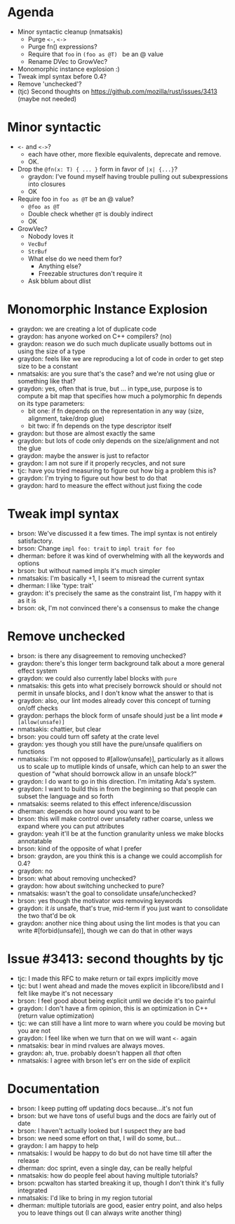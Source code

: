 # Agenda

- Minor syntactic cleanup (nmatsakis)
    - Purge `<-`, `<->`
    - Purge fn() expressions?
    - Require that `foo` in `(foo as @T) ` be an @ value
    - Rename DVec to GrowVec?
- Monomorphic instance explosion :)
- Tweak impl syntax before 0.4?
- Remove 'unchecked'?
- (tjc) Second thoughts on https://github.com/mozilla/rust/issues/3413 (maybe not needed)

# Minor syntactic

- `<-` and `<->`?
    - each have other, more flexible equivalents, deprecate and remove.
    - OK.
- Drop the `@fn(x: T) { ... }` form in favor of `|x| {...}`?
    - graydon: I've found myself having trouble pulling out subexpressions into closures
    - OK
- Require foo in `foo as @T` be an @ value?
    - `@foo as @T`
    - Double check whether `@T` is doubly indirect
    - OK
- GrowVec?
    - Nobody loves it
    - `VecBuf`
    - `StrBuf`
    - What else do we need them for?
        - Anything else?
        - Freezable structures don't require it
    - Ask bblum about dlist

# Monomorphic Instance Explosion

- graydon: we are creating a lot of duplicate code
- graydon: has anyone worked on C++ compilers? (no)
- graydon: reason we do such much duplicate usually bottoms out in using the size of a type
- graydon: feels like we are reproducing a lot of code in order to get step size to be a constant
- nmatsakis: are you sure that's the case?  and we're not using glue or something like that?
- graydon: yes, often that is true, but ... in type_use, purpose is to compute a bit map that specifies how much a polymorphic fn depends on its type parameters:
    - bit one: if fn depends on the representation in any way (size, alignment, take/drop glue)
    - bit two: if fn depends on the type descriptor itself
- graydon: but those are almost exactly the same
- graydon: but lots of code only depends on the size/alignment and not the glue
- graydon: maybe the answer is just to refactor
- graydon: I am not sure if it properly recycles, and not sure
- tjc: have you tried measuring to figure out how big a problem this is?
- graydon: I'm trying to figure out how best to do that
- graydon: hard to measure the effect without just fixing the code

# Tweak impl syntax

- brson: We've discussed it a few times.  The impl syntax is not entirely satisfactory.
- brson: Change `impl foo: trait` to `impl trait for foo`
- dherman: before it was kind of overwhelming with all the keywords and options
- brson: but without named impls it's much simpler
- nmatsakis: I'm basically +1, I seem to misread the current syntax
- dherman: I like 'type: trait'
- graydon: it's precisely the same as the constraint list, I'm happy with it as it is
- brson: ok, I'm not convinced there's a consensus to make the change

# Remove unchecked

- brson: is there any disagreement to removing unchecked?
- graydon: there's this longer term background talk about a more general effect system
- graydon: we could also currently label blocks with `pure`
- nmatsakis: this gets into what precisely borrowck should or should not permit in unsafe blocks, and I don't know what the answer to that is
- graydon: also, our lint modes already cover this concept of turning on/off checks
- graydon: perhaps the block form of unsafe should just be a lint mode `#[allow(unsafe)]`
- nmatsakis: chattier, but clear
- brson: you could turn off safety at the crate level
- graydon: yes though you still have the pure/unsafe qualifiers on functions
- nmatsakis: I'm not opposed to #[allow(unsafe)], particularly as it allows us to scale up to mutliple kinds of unsafe, which can help to an
swer the question of "what should borrowck allow in an unsafe block?"
- graydon: I do want to go in this direction.  I'm imitating Ada's system.
- graydon: I want to build this in from the beginning so that people can subset the language and so forth
- nmatsakis: seems related to this effect inference/discussion
- dherman: depends on how sound you want to be
- brson: this will make control over unsafety rather coarse, unless we expand where you can put attributes
- graydon: yeah it'll be at the function granularity unless we make blocks annotatable
- brson: kind of the opposite of what I prefer
- brson: graydon, are you think this is a change we could accomplish for 0.4?
- graydon: no
- brson: what about removing unchecked?
- graydon: how about switching unchecked to pure?
- nmatsakis: wasn't the goal to consolidate unsafe/unchecked?
- brson: yes though the motivator *was* removing keywords
- graydon: it *is* unsafe, that's true, mid-term if you just want to consolidate the two that'd be ok
- graydon: another nice thing about using the lint modes is that you can write #[forbid(unsafe)], though we can do that in other ways

# Issue #3413: second thoughts by tjc

- tjc: I made this RFC to make return or tail exprs implicitly move
- tjc: but I went ahead and made the moves explicit in libcore/libstd and I felt like maybe it's not necessary
- brson: I feel good about being explicit until we decide it's too painful
- graydon: I don't have a firm opinion, this is an optimization in C++ (return value optimization)
- tjc: we can still have a lint more to warn where you could be moving but you are not
- graydon: I feel like when we turn that on we will want `<-` again
- nmatsakis: bear in mind rvalues are always moves.
- graydon: ah, true.  probably doesn't happen all *that* often
- nmatsakis: I agree with brson let's err on the side of explicit

# Documentation

- brson: I keep putting off updating docs because...it's not fun
- brson: but we have tons of useful bugs and the docs are fairly out of date
- brson: I haven't actually looked but I suspect they are bad
- brson: we need some effort on that, I will do some, but...
- graydon: I am happy to help
- nmatsakis: I would be happy to do but do not have time till after the release
- dherman: doc sprint, even a single day, can be really helpful
- nmatsakis: how do people feel about having multiple tutorials?
- brson: pcwalton has started breaking it up, though I don't think it's fully integrated
- nmatsakis: I'd like to bring in my region tutorial
- dherman: multiple tutorials are good, easier entry point, and also helps you to leave things out (I can always write another thing)
